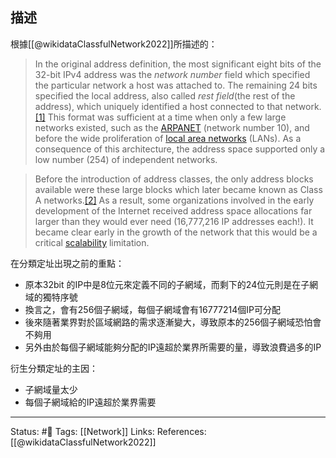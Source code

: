 
## 描述
根據[[@wikidataClassfulNetwork2022]]所描述的：

> In the original address definition, the most significant eight bits of the 32-bit IPv4 address was the _network number_ field which specified the particular network a host was attached to. The remaining 24 bits specified the local address, also called _rest field_(the rest of the address), which uniquely identified a host connected to that network.[[1]](https://en.wikipedia.org/wiki/Classful_network#cite_note-) This format was sufficient at a time when only a few large networks existed, such as the [ARPANET](https://en.wikipedia.org/wiki/ARPANET "ARPANET") (network number 10), and before the wide proliferation of [local area networks](https://en.wikipedia.org/wiki/Local_area_network "Local area network") (LANs). As a consequence of this architecture, the address space supported only a low number (254) of independent networks.

> Before the introduction of address classes, the only address blocks available were these large blocks which later became known as Class A networks.[[2]](https://en.wikipedia.org/wiki/Classful_network#cite_note-2) As a result, some organizations involved in the early development of the Internet received address space allocations far larger than they would ever need (16,777,216 IP addresses each!). It became clear early in the growth of the network that this would be a critical [scalability](https://en.wikipedia.org/wiki/Scalability "Scalability") limitation.


在分類定址出現之前的重點：
- 原本32bit 的IP中是8位元來定義不同的子網域，而剩下的24位元則是在子網域的獨特序號
- 換言之，會有256個子網域，每個子網域會有16777214個IP可分配
- 後來隨著業界對於區域網路的需求逐漸變大，導致原本的256個子網域恐怕會不夠用
- 另外由於每個子網域能夠分配的IP遠超於業界所需要的量，導致浪費過多的IP


衍生分類定址的主因：
- 子網域量太少
- 每個子網域給的IP遠超於業界需要

---
Status: #🌱 
Tags:
[[Network]]
Links:
References:
[[@wikidataClassfulNetwork2022]]